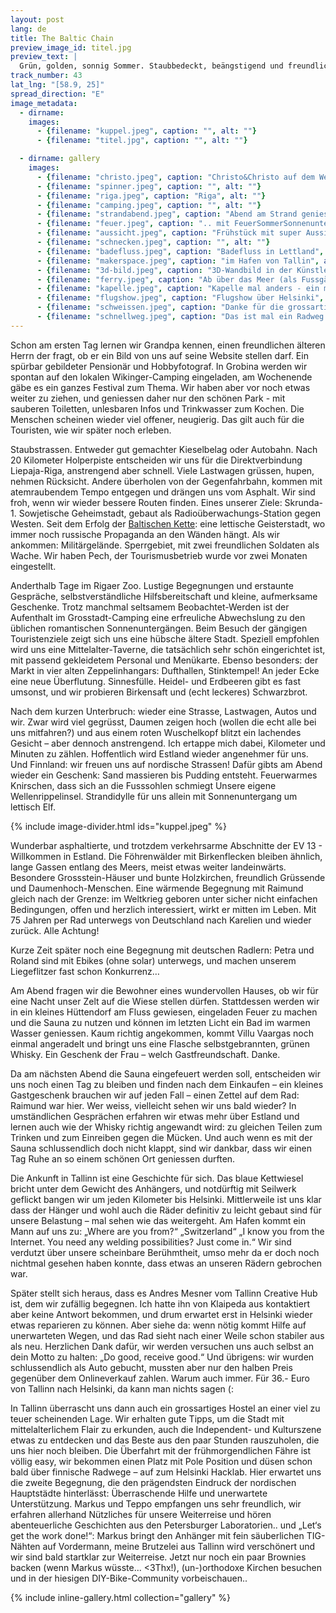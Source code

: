```yaml
---
layout: post
lang: de
title: The Baltic Chain
preview_image_id: titel.jpg
preview_text: |
  Grün, golden, sonnig Sommer. Staubbedeckt, beängstigend und freundlich. Unsere Fahrt durch Lettland. Paradies miM tücken. Unerwartete, tolle Begegnungen in Estland und eine Einführung in nordische Kreativkultur. Zurück im Frühling.
track_number: 43
lat_lng: "[58.9, 25]"
spread_direction: "E"
image_metadata:
  - dirname:
    images:
      - {filename: "kuppel.jpeg", caption: "", alt: ""}
      - {filename: "titel.jpg", caption: "", alt: ""}

  - dirname: gallery
    images:
      - {filename: "christo.jpeg", caption: "Christo&Christo auf dem Weg nach Riga", alt: ""}
      - {filename: "spinner.jpeg", caption: "", alt: ""}
      - {filename: "riga.jpeg", caption: "Riga", alt: ""}
      - {filename: "camping.jpeg", caption: "", alt: ""}
      - {filename: "strandabend.jpeg", caption: "Abend am Strand geniessen ..", alt: ""}
      - {filename: "feuer.jpeg", caption: ".. mit FeuerSommerSonnenuntergang", alt: ""}
      - {filename: "aussicht.jpeg", caption: "Frühstück mit super Aussicht", alt: ""}
      - {filename: "schnecken.jpeg", caption: "", alt: ""}
      - {filename: "badefluss.jpeg", caption: "Badefluss in Lettland", alt: ""}
      - {filename: "makerspace.jpeg", caption: "im Hafen von Tallin", alt: ""}
      - {filename: "3d-bild.jpeg", caption: "3D-Wandbild in der Künstlerstadt", alt: ""}
      - {filename: "ferry.jpeg", caption: "Ab über das Meer (als Fussgänger-'Auto')", alt: ""}
      - {filename: "kapelle.jpeg", caption: "Kapelle mal anders - ein magischer Ort", alt: ""}
      - {filename: "flugshow.jpeg", caption: "Flugshow über Helsinki", alt: ""}
      - {filename: "schweissen.jpeg", caption: "Danke für die grossartige Hilfe!", alt: ""}
      - {filename: "schnellweg.jpeg", caption: "Das ist mal ein Radweg! Auf der alten Eisenbahnspur durchs Stadtzentrum.", alt: ""}
---
```


Schon am ersten Tag lernen wir Grandpa kennen, einen freundlichen älteren Herrn der fragt, ob er ein Bild von uns auf seine Website stellen darf. Ein spürbar gebildeter Pensionär und Hobbyfotograf. In Grobina werden wir spontan auf den lokalen Wikinger-Camping eingeladen, am Wochenende gäbe es ein ganzes Festival zum Thema. Wir haben aber vor noch etwas weiter zu ziehen, und geniessen daher nur den schönen Park - mit sauberen Toiletten, unlesbaren Infos und Trinkwasser zum Kochen. Die Menschen scheinen wieder viel offener, neugierig. Das gilt auch für die Touristen, wie wir später noch erleben.

Staubstrassen. Entweder gut gemachter Kieselbelag oder Autobahn. Nach 20 Kilometer Holperpiste entscheiden wir uns für die Direktverbindung Liepaja-Riga, anstrengend aber schnell. Viele Lastwagen grüssen, hupen, nehmen Rücksicht. Andere überholen von der Gegenfahrbahn, kommen mit atemraubendem Tempo entgegen und drängen uns vom Asphalt. Wir sind froh, wenn wir wieder bessere Routen finden. Eines unserer Ziele: Skrunda-1. Sowjetische Geheimstadt, gebaut als Radioüberwachungs-Station gegen Westen. Seit dem Erfolg der [Baltischen Kette](https://de.wikipedia.org/wiki/Baltischer_Weg): eine lettische Geisterstadt, wo immer noch russische Propaganda an den Wänden hängt. Als wir ankommen: Militärgelände. Sperrgebiet, mit zwei freundlichen Soldaten als Wache. Wir haben Pech, der Tourismusbetrieb wurde vor zwei Monaten eingestellt.

Anderthalb Tage im Rigaer Zoo. Lustige Begegnungen und erstaunte Gespräche, selbstverständliche Hilfsbereitschaft und kleine, aufmerksame Geschenke. Trotz manchmal seltsamem Beobachtet-Werden ist der Aufenthalt im Grosstadt-Camping eine erfreuliche Abwechslung zu den üblichen romantischen Sonnenuntergängen. Beim Besuch der gängigen Touristenziele zeigt sich uns eine hübsche ältere Stadt. Speziell empfohlen wird uns eine Mittelalter-Taverne, die tatsächlich sehr schön eingerichtet ist, mit passend gekleidetem Personal und Menükarte. Ebenso besonders: der Markt in vier alten Zeppelinhangars: Dufthallen, Stinktempel! An jeder Ecke eine neue Überflutung. Sinnesfülle. Heidel- und Erdbeeren gibt es fast umsonst, und wir probieren Birkensaft und (echt leckeres) Schwarzbrot.

Nach dem kurzen Unterbruch: wieder eine Strasse, Lastwagen, Autos und wir. Zwar wird viel gegrüsst, Daumen zeigen hoch (wollen die echt alle bei uns mitfahren?) und aus einem roten Wuschelkopf blitzt ein lachendes Gesicht – aber dennoch anstrengend. Ich ertappe mich dabei, Kilometer und Minuten zu zählen. Hoffentlich wird Estland wieder angenehmer für uns. Und Finnland: wir freuen uns auf nordische Strassen! Dafür gibts am Abend wieder ein Geschenk: Sand massieren bis Pudding entsteht. Feuerwarmes Knirschen, dass sich an die Fusssohlen schmiegt Unsere eigene Wellenrippelinsel. Strandidylle für uns allein mit Sonnenuntergang um lettisch Elf. 

{% include image-divider.html ids="kuppel.jpeg" %}

Wunderbar asphaltierte, und trotzdem verkehrsarme Abschnitte der EV 13 - Willkommen in Estland. Die Föhrenwälder mit Birkenflecken bleiben ähnlich, lange Gassen entlang des Meers, meist etwas weiter landeinwärts. Besondere Grossstein-Häuser und bunte Holzkirchen, freundlich Grüssende und Daumenhoch-Menschen. Eine wärmende Begegnung mit Raimund gleich nach der Grenze: im Weltkrieg geboren unter sicher nicht einfachen Bedingungen, offen und herzlich interessiert, wirkt er mitten im Leben. Mit 75 Jahren per Rad unterwegs von Deutschland nach Karelien und wieder zurück. Alle Achtung!

Kurze Zeit später noch eine Begegnung mit deutschen Radlern: Petra und Roland sind mit Ebikes (ohne solar) unterwegs, und machen unserem Liegeflitzer fast schon Konkurrenz… 

Am Abend fragen wir die Bewohner eines wundervollen Hauses, ob wir für eine Nacht unser Zelt auf die Wiese stellen dürfen. Stattdessen werden wir in ein kleines Hüttendorf am Fluss gewiesen, eingeladen Feuer zu machen und die Sauna zu nutzen und können im letzten Licht ein Bad im warmen Wasser geniessen. Kaum richtig angekommen, kommt Villu Vaargas noch einmal angeradelt und bringt uns eine Flasche selbstgebrannten, grünen Whisky. Ein Geschenk der Frau – welch Gastfreundschaft. Danke.

Da am nächsten Abend die Sauna eingefeuert werden soll, entscheiden wir uns noch einen Tag zu bleiben und finden nach dem Einkaufen – ein kleines Gastgeschenk brauchen wir auf jeden Fall – einen Zettel auf dem Rad: Raimund war hier. Wer weiss, vielleicht sehen wir uns bald wieder?
In umständlichen Gesprächen erfahren wir etwas mehr über Estland und lernen auch wie der Whisky richtig angewandt wird: zu gleichen Teilen zum Trinken und zum Einreiben gegen die Mücken. Und auch wenn es mit der Sauna schlussendlich doch nicht klappt, sind wir dankbar, dass wir einen Tag Ruhe an so einem schönen Ort geniessen durften.

Die Ankunft in Tallinn ist eine Geschichte für sich. Das blaue Kettwiesel bricht unter dem Gewicht des Anhängers, und notdürftig mit Seilwerk geflickt bangen wir um jeden Kilometer bis Helsinki. Mittlerweile ist uns klar dass der Hänger und wohl auch die Räder definitiv zu leicht gebaut sind für unsere Belastung – mal sehen wie das weitergeht. Am Hafen kommt ein Mann auf uns zu: „Where are you from?“ „Switzerland“ „I know you from the Internet. You need any welding possibilities? Just come in.“ Wir sind verdutzt über unsere scheinbare Berühmtheit, umso mehr da er doch noch nichtmal gesehen haben konnte, dass etwas an unseren Rädern gebrochen war.

Später stellt sich heraus, dass es Andres Mesner vom Tallinn Creative Hub ist, dem wir zufällig begegnen. Ich hatte ihn von Klaipeda aus kontaktiert aber keine Antwort bekommen, und drum erwartet erst in Helsinki wieder etwas reparieren zu können. Aber siehe da: wenn nötig kommt Hilfe auf unerwarteten Wegen, und das Rad sieht nach einer Weile schon stabiler aus als neu. Herzlichen Dank dafür, wir werden versuchen uns auch selbst an dein Motto zu halten: „Do good, receive good.“ Und übrigens: wir wurden schlussendlich als Auto gebucht, mussten aber nur den halben Preis gegenüber dem Onlineverkauf zahlen. Warum auch immer. Für 36.- Euro von Tallinn nach Helsinki, da kann man nichts sagen (:

In Tallinn überrascht uns dann auch ein grossartiges Hostel an einer viel zu teuer scheinenden Lage. Wir erhalten gute Tipps, um die Stadt mit mittelalterlichem Flair zu erkunden, auch die Independent- und Kulturszene etwas zu entdecken und das Beste aus den paar Stunden rauszuholen, die uns hier noch bleiben. Die Überfahrt mit der frühmorgendlichen Fähre ist völlig easy, wir bekommen einen Platz mit Pole Position und düsen schon bald über finnische Radwege – auf zum Helsinki Hacklab. Hier erwartet uns die zweite Begegnung, die den prägendsten Eindruck der nordischen Hauptstädte hinterlässt: Überraschende Hilfe und unerwartete Unterstützung. Markus und Teppo empfangen uns sehr freundlich, wir erfahren allerhand Nützliches für unsere Weiterreise und hören abenteuerliche Geschichten aus den Petersburger Laboratorien.. und „Let‘s get the work done!“: Markus bringt den Anhänger mit fein säuberlichen TIG-Nähten auf Vordermann, meine Brutzelei aus Tallinn wird verschönert und wir sind bald startklar zur Weiterreise. Jetzt nur noch ein paar Brownies backen (wenn Markus wüsste... <3Thx!), (un-)orthodoxe Kirchen besuchen und in der hiesigen DIY-Bike-Community vorbeischauen..

{% include inline-gallery.html collection="gallery" %}